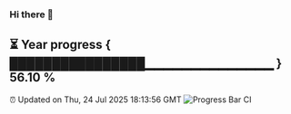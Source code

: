 ### Hi there 👋
⏳ Year progress { ████████████████▁▁▁▁▁▁▁▁▁▁▁▁▁▁ } 56.10 %
---
⏰ Updated on Thu, 24 Jul 2025 18:13:56 GMT
![Progress Bar CI](https://github.com/Moyi321/Moyi321/workflows/Progress%20Bar%20CI/badge.svg)

